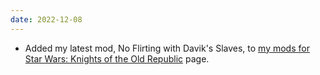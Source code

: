 ```yaml
---
date: 2022-12-08
---
```


* Added my latest mod, No Flirting with Davik's Slaves, to [my mods for Star Wars: Knights of the Old Republic](/projects/kotor1mods) page.